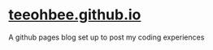 # [teeohbee.github.io](www.teeohbee.github.io)
A github pages blog set up to post my coding experiences
